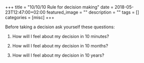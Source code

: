 +++
title =  "10/10/10 Rule for decision making"
date = 2018-05-23T12:47:00+02:00
featured_image = ""
description = ""
tags = []
categories = [misc]
+++

<!--mode-->

Before taking a decision ask yourself these questions:

1. How will I feel about my decision in 10 minutes?

2. How will I feel about my decision in 10 months?

3. How will I feel about my decision in 10 years?

